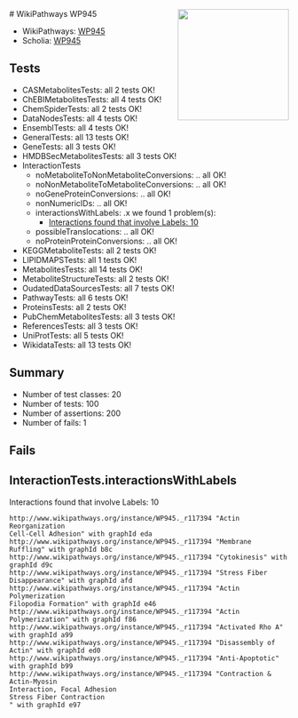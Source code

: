 <img style="float: right; width: 200px" src="https://upload.wikimedia.org/wikipedia/commons/thumb/8/83/Wplogo_with_text_500.png/640px-Wplogo_with_text_500.png" />
# WikiPathways WP945

* WikiPathways: [WP945](https://new.wikipathways.org/pathways/WP945)
* Scholia: [WP945](https://scholia.toolforge.org/wikipathways/WP945)
## Tests
* CASMetabolitesTests: all 2 tests OK!
* ChEBIMetabolitesTests: all 4 tests OK!
* ChemSpiderTests: all 2 tests OK!
* DataNodesTests: all 4 tests OK!
* EnsemblTests: all 4 tests OK!
* GeneralTests: all 13 tests OK!
* GeneTests: all 3 tests OK!
* HMDBSecMetabolitesTests: all 3 tests OK!
* InteractionTests
    * noMetaboliteToNonMetaboliteConversions: .. all OK!
    * noNonMetaboliteToMetaboliteConversions: .. all OK!
    * noGeneProteinConversions: .. all OK!
    * nonNumericIDs: .. all OK!
    * interactionsWithLabels: .x we found 1 problem(s):
        * [Interactions found that involve Labels: 10](#fe97a8b8)
    * possibleTranslocations: .. all OK!
    * noProteinProteinConversions: .. all OK!
* KEGGMetaboliteTests: all 2 tests OK!
* LIPIDMAPSTests: all 1 tests OK!
* MetabolitesTests: all 14 tests OK!
* MetaboliteStructureTests: all 2 tests OK!
* OudatedDataSourcesTests: all 7 tests OK!
* PathwayTests: all 6 tests OK!
* ProteinsTests: all 2 tests OK!
* PubChemMetabolitesTests: all 3 tests OK!
* ReferencesTests: all 3 tests OK!
* UniProtTests: all 5 tests OK!
* WikidataTests: all 13 tests OK!


## Summary

* Number of test classes: 20
* Number of tests: 100
* Number of assertions: 200
* Number of fails: 1

## Fails

<a name="fe97a8b8" />

## InteractionTests.interactionsWithLabels

Interactions found that involve Labels: 10
```
http://www.wikipathways.org/instance/WP945._r117394 "Actin Reorganization
Cell-Cell Adhesion" with graphId eda
http://www.wikipathways.org/instance/WP945._r117394 "Membrane Ruffling" with graphId b8c
http://www.wikipathways.org/instance/WP945._r117394 "Cytokinesis" with graphId d9c
http://www.wikipathways.org/instance/WP945._r117394 "Stress Fiber
Disappearance" with graphId afd
http://www.wikipathways.org/instance/WP945._r117394 "Actin Polymerization
Filopodia Formation" with graphId e46
http://www.wikipathways.org/instance/WP945._r117394 "Actin Polymerization" with graphId f86
http://www.wikipathways.org/instance/WP945._r117394 "Activated Rho A" with graphId a99
http://www.wikipathways.org/instance/WP945._r117394 "Disassembly of Actin" with graphId ed0
http://www.wikipathways.org/instance/WP945._r117394 "Anti-Apoptotic" with graphId b99
http://www.wikipathways.org/instance/WP945._r117394 "Contraction & Actin-Myosin
Interaction, Focal Adhesion
Stress Fiber Contraction
" with graphId e97
```

